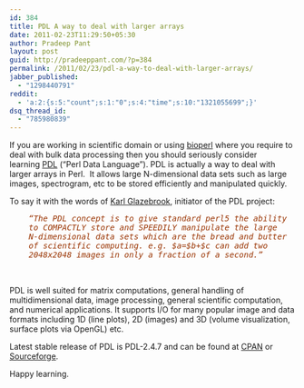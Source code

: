 ```yaml
---
id: 384
title: PDL A way to deal with larger arrays
date: 2011-02-23T11:29:50+05:30
author: Pradeep Pant
layout: post
guid: http://pradeeppant.com/?p=384
permalink: /2011/02/23/pdl-a-way-to-deal-with-larger-arrays/
jabber_published:
  - "1298440791"
reddit:
  - 'a:2:{s:5:"count";s:1:"0";s:4:"time";s:10:"1321055699";}'
dsq_thread_id:
  - "785980839"
---
```

If you are working in scientific domain or using <a href="http://www.bioperl.org/wiki/Main_Page" target="_blank">bioperl</a> where you require to deal with bulk data processing then you should seriously consider learning <a href="http://pdl.perl.org/" target="_blank">PDL</a> (&#8220;Perl Data Language&#8221;). PDL is actually a way to deal with larger arrays in Perl.  It allows large N-dimensional data sets such as large images, spectrogram, etc to be stored efficiently and manipulated quickly.

To say it with the words of [Karl Glazebrook](http://en.wikipedia.org/wiki/Karl_Glazebrook), initiator of the PDL project:

<pre><span style="color:#993300;"><em>    “The PDL concept is to give standard perl5 the ability</em>
<em>    to COMPACTLY store and SPEEDILY manipulate the large</em>
<em>    N-dimensional data sets which are the bread and butter</em>
<em>    of scientific computing. e.g. $a=$b+$c can add two</em>
<em>    2048x2048 images in only a fraction of a second.”</em></span>

<em> </em></pre>

PDL is well suited for matrix computations, general handling of multidimensional data, image processing, general scientific computation, and numerical applications. It supports I/O for many popular image and data formats including 1D (line plots), 2D (images) and 3D (volume visualization, surface plots via OpenGL) etc.

Latest stable release of PDL is PDL-2.4.7 and can be found at <a href="http://search.cpan.org/~chm/PDL-2.4.7/" target="_blank">CPAN</a> or <a href="http://sourceforge.net/projects/pdl/files/" target="_blank">Sourceforge</a>.

Happy learning.